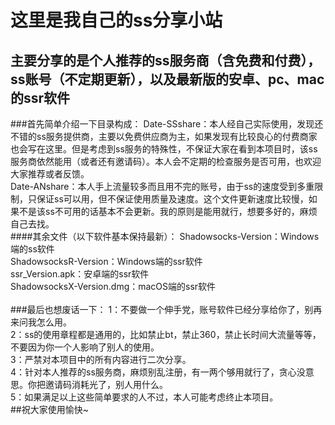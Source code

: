 这里是我自己的ss分享小站<br>
=
主要分享的是个人推荐的ss服务商（含免费和付费），ss账号（不定期更新），以及最新版的安卓、pc、mac的ssr软件
-
###首先简单介绍一下目录构成：
Date-SSshare：本人经自己实际使用，发现还不错的ss服务提供商，主要以免费供应商为主，如果发现有比较良心的付费商家也会写在这里。但是考虑到ss服务的特殊性，不保证大家在看到本项目时，该ss服务商依然能用（或者还有邀请码）。本人会不定期的检查服务是否可用，也欢迎大家推荐或者反馈。<br>
Date-ANshare：本人手上流量较多而且用不完的账号，由于ss的速度受到多重限制，只保证ss可以用，但不保证使用质量及速度。这个文件更新速度比较慢，如果不是该ss不可用的话基本不会更新。我的原则是能用就行，想要多好的，麻烦自己去找。<br>
####其余文件（以下软件基本保持最新）：
Shadowsocks-Version：Windows端的ss软件<br>
ShadowsocksR-Version：Windows端的ssr软件<br>
ssr_Version.apk：安卓端的ssr软件<br>
ShadowsocksX-Version.dmg：macOS端的ssr软件<br>
<br>
###最后也想废话一下：
1：不要做一个伸手党，账号软件已经分享给你了，别再来问我怎么用。<br>
2：ss的使用章程都是通用的，比如禁止bt，禁止360，禁止长时间大流量等等，不要因为你一个人影响了别人的使用。<br>
3：严禁对本项目中的所有内容进行二次分享。<br>
4：针对本人推荐的ss服务商，麻烦别乱注册，有一两个够用就行了，贪心没意思。你把邀请码消耗光了，别人用什么。<br>
5：如果满足以上这些简单要求的人不过，本人可能考虑终止本项目。<br>
##祝大家使用愉快~
